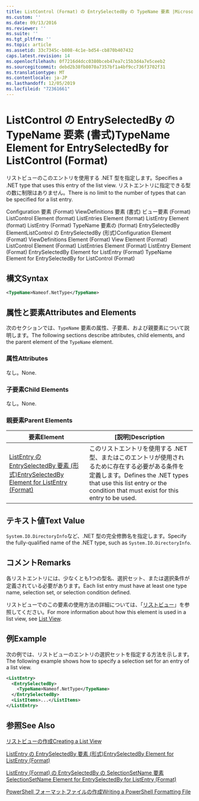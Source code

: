 ```yaml
---
title: ListControl (Format) の EntrySelectedBy の TypeName 要素 |Microsoft Docs
ms.custom: ''
ms.date: 09/13/2016
ms.reviewer: ''
ms.suite: ''
ms.tgt_pltfrm: ''
ms.topic: article
ms.assetid: 33c7345c-b808-4c1e-bd54-cb870b407432
caps.latest.revision: 14
ms.openlocfilehash: 0f7216d4dcc0380bceb47ea7c15b3d4a7e5ceeb2
ms.sourcegitcommit: debd2b38fb8070a7357bf1a4bf9cc736f3702f31
ms.translationtype: MT
ms.contentlocale: ja-JP
ms.lasthandoff: 12/05/2019
ms.locfileid: "72361661"
---
```

# <a name="typename-element-for-entryselectedby-for-listcontrol-format"></a><span data-ttu-id="88cb4-102">ListControl の EntrySelectedBy の TypeName 要素 (書式)</span><span class="sxs-lookup"><span data-stu-id="88cb4-102">TypeName Element for EntrySelectedBy for ListControl (Format)</span></span>

<span data-ttu-id="88cb4-103">リストビューのこのエントリを使用する .NET 型を指定します。</span><span class="sxs-lookup"><span data-stu-id="88cb4-103">Specifies a .NET type that uses this entry of the list view.</span></span> <span data-ttu-id="88cb4-104">リストエントリに指定できる型の数に制限はありません。</span><span class="sxs-lookup"><span data-stu-id="88cb4-104">There is no limit to the number of types that can be specified for a list entry.</span></span>

<span data-ttu-id="88cb4-105">Configuration 要素 (Format) ViewDefinitions 要素 (書式) ビュー要素 (Format) ListControl Element (format) ListEntries Element (format) ListEntry Element (format) ListEntry (Format) TypeName 要素の (format) EntrySelectedBy ElementListControl の EntrySelectedBy (形式)</span><span class="sxs-lookup"><span data-stu-id="88cb4-105">Configuration Element (Format) ViewDefinitions Element (Format) View Element (Format) ListControl Element (Format) ListEntries Element (Format) ListEntry Element (Format) EntrySelectedBy Element for ListEntry (Format) TypeName Element for EntrySelectedBy for ListControl (Format)</span></span>

## <a name="syntax"></a><span data-ttu-id="88cb4-106">構文</span><span class="sxs-lookup"><span data-stu-id="88cb4-106">Syntax</span></span>

```xml
<TypeName>Nameof.NetType</TypeName>
```

## <a name="attributes-and-elements"></a><span data-ttu-id="88cb4-107">属性と要素</span><span class="sxs-lookup"><span data-stu-id="88cb4-107">Attributes and Elements</span></span>

<span data-ttu-id="88cb4-108">次のセクションでは、`TypeName` 要素の属性、子要素、および親要素について説明します。</span><span class="sxs-lookup"><span data-stu-id="88cb4-108">The following sections describe attributes, child elements, and the parent element of the `TypeName` element.</span></span>

### <a name="attributes"></a><span data-ttu-id="88cb4-109">属性</span><span class="sxs-lookup"><span data-stu-id="88cb4-109">Attributes</span></span>

<span data-ttu-id="88cb4-110">なし。</span><span class="sxs-lookup"><span data-stu-id="88cb4-110">None.</span></span>

### <a name="child-elements"></a><span data-ttu-id="88cb4-111">子要素</span><span class="sxs-lookup"><span data-stu-id="88cb4-111">Child Elements</span></span>

<span data-ttu-id="88cb4-112">なし。</span><span class="sxs-lookup"><span data-stu-id="88cb4-112">None.</span></span>

### <a name="parent-elements"></a><span data-ttu-id="88cb4-113">親要素</span><span class="sxs-lookup"><span data-stu-id="88cb4-113">Parent Elements</span></span>

|<span data-ttu-id="88cb4-114">要素</span><span class="sxs-lookup"><span data-stu-id="88cb4-114">Element</span></span>|<span data-ttu-id="88cb4-115">[説明]</span><span class="sxs-lookup"><span data-stu-id="88cb4-115">Description</span></span>|
|-------------|-----------------|
|[<span data-ttu-id="88cb4-116">ListEntry の EntrySelectedBy 要素 (形式)</span><span class="sxs-lookup"><span data-stu-id="88cb4-116">EntrySelectedBy Element for ListEntry (Format)</span></span>](./entryselectedby-element-for-listentry-for-listcontrol-format.md)|<span data-ttu-id="88cb4-117">このリストエントリを使用する .NET 型、またはこのエントリが使用されるために存在する必要がある条件を定義します。</span><span class="sxs-lookup"><span data-stu-id="88cb4-117">Defines the .NET types that use this list entry or the condition that must exist for this entry to be used.</span></span>|

## <a name="text-value"></a><span data-ttu-id="88cb4-118">テキスト値</span><span class="sxs-lookup"><span data-stu-id="88cb4-118">Text Value</span></span>

<span data-ttu-id="88cb4-119">`System.IO.DirectoryInfo`など、.NET 型の完全修飾名を指定します。</span><span class="sxs-lookup"><span data-stu-id="88cb4-119">Specify the fully-qualified name of the .NET type, such as `System.IO.DirectoryInfo`.</span></span>

## <a name="remarks"></a><span data-ttu-id="88cb4-120">コメント</span><span class="sxs-lookup"><span data-stu-id="88cb4-120">Remarks</span></span>

<span data-ttu-id="88cb4-121">各リストエントリには、少なくとも1つの型名、選択セット、または選択条件が定義されている必要があります。</span><span class="sxs-lookup"><span data-stu-id="88cb4-121">Each list entry must have at least one type name, selection set, or selection condition defined.</span></span>

<span data-ttu-id="88cb4-122">リストビューでのこの要素の使用方法の詳細については、「[リストビュー](./creating-a-list-view.md)」を参照してください。</span><span class="sxs-lookup"><span data-stu-id="88cb4-122">For more information about how this element is used in a list view, see [List View](./creating-a-list-view.md).</span></span>

## <a name="example"></a><span data-ttu-id="88cb4-123">例</span><span class="sxs-lookup"><span data-stu-id="88cb4-123">Example</span></span>

<span data-ttu-id="88cb4-124">次の例では、リストビューのエントリの選択セットを指定する方法を示します。</span><span class="sxs-lookup"><span data-stu-id="88cb4-124">The following example shows how to specify a selection set for an entry of a list view.</span></span>

```xml
<ListEntry>
  <EntrySelectedBy>
    <TypeName>Nameof.NetType</TypeName>
  </EntrySelectedBy>
  <ListItems>...</ListItems>
</ListEntry>
```

## <a name="see-also"></a><span data-ttu-id="88cb4-125">参照</span><span class="sxs-lookup"><span data-stu-id="88cb4-125">See Also</span></span>

[<span data-ttu-id="88cb4-126">リストビューの作成</span><span class="sxs-lookup"><span data-stu-id="88cb4-126">Creating a List View</span></span>](./creating-a-list-view.md)

[<span data-ttu-id="88cb4-127">ListEntry の EntrySelectedBy 要素 (形式)</span><span class="sxs-lookup"><span data-stu-id="88cb4-127">EntrySelectedBy Element for ListEntry (Format)</span></span>](./entryselectedby-element-for-listentry-for-listcontrol-format.md)

[<span data-ttu-id="88cb4-128">ListEntry (Format) の EntrySelectedBy の SelectionSetName 要素</span><span class="sxs-lookup"><span data-stu-id="88cb4-128">SelectionSetName Element for EntrySelectedBy for ListEntry (Format)</span></span>](./selectionsetname-element-for-entryselectedby-for-listcontrol-format.md)

[<span data-ttu-id="88cb4-129">PowerShell フォーマットファイルの作成</span><span class="sxs-lookup"><span data-stu-id="88cb4-129">Writing a PowerShell Formatting File</span></span>](./writing-a-powershell-formatting-file.md)
